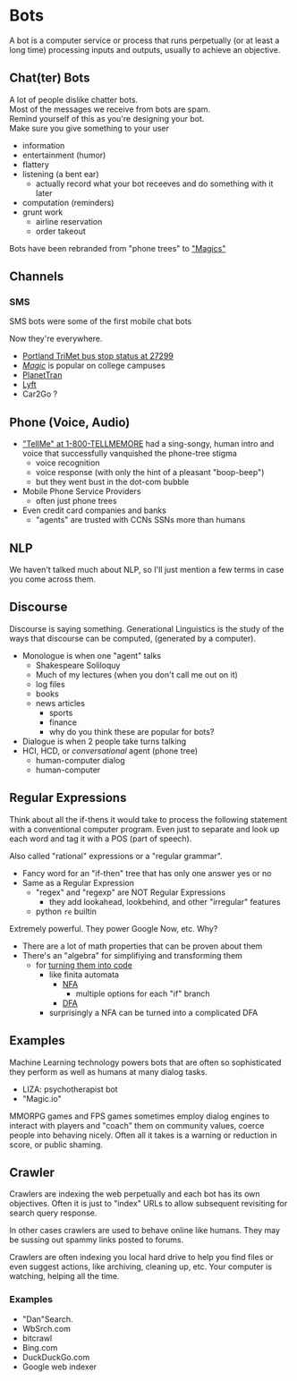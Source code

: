 # Bots

A bot is a computer service or process that runs perpetually (or at least a long time) processing inputs and outputs, usually to achieve an objective.

## Chat(ter) Bots

A lot of people dislike chatter bots.  
Most of the messages we receive from bots are spam.  
Remind yourself of this as you're designing your bot.  
Make sure you give something to your user
  - information
  - entertainment (humor)
  - flattery
  - listening (a bent ear)
    - actually record what your bot receeves and do something with it later
  - computation (reminders)
  - grunt work
    - airline reservation
    - order takeout

Bots have been rebranded from "phone trees" to ["Magics"](https://getmagicnow.com/)

## Channels


### SMS

SMS bots were some of the first mobile chat bots

Now they're everywhere.

- [Portland TriMet bus stop status at 27299](https://trimet.org/transittracker/bytext.htm)
- [*Magic*](https://getmagicnow.com/) is popular on college campuses
- [PlanetTran](https://secure.planettran.com/public/home)
- [Lyft](http://www.mediapost.com/publications/article/223341/lyft-hit-with-sms-spam-lawsuit-for-invite-friends.html)
- Car2Go ?

## Phone (Voice, Audio)

- ["TellMe" at 1-800-TELLMEMORE](https://en.wikipedia.org/wiki/Tellme_Networks) had a sing-songy, human intro and voice that successfully vanquished the phone-tree stigma
  - voice recognition
  - voice response (with only the hint of a pleasant "boop-beep")
  - but they went bust in the dot-com bubble
- Mobile Phone Service Providers
    - often just phone trees
- Even credit card companies and banks
  - "agents" are trusted with CCNs SSNs more than humans

## NLP

We haven't talked much about NLP, so I'll just mention a few terms in case you come across them.

## Discourse

Discourse is saying something. Generational Linguistics is the study of the ways that discourse can be computed, (generated by a computer).

- Monologue is when one "agent" talks
  - Shakespeare Soliloquy
  - Much of my lectures (when you don't call me out on it)
  - log files
  - books
  - news articles
    - sports
    - finance
    - why do you think these are popular for bots?
- Dialogue is when 2 people take turns talking
- HCI, HCD, or *conversational* agent (phone tree)
  - human-computer dialog
  - human-computer

## Regular Expressions

Think about all the if-thens it would take to process the following statement with a conventional computer program. Even just to separate and look up each word and tag it with a POS (part of speech).




Also called "rational" expressions or a "regular grammar".

- Fancy word for an "if-then" tree that has only one answer yes or no
- Same as a Regular Expression
  - "regex" and "regexp" are NOT Regular Expressions
    - they add lookahead, lookbehind, and other "irregular" features
  - python `re` builtin

Extremely powerful. They power Google Now, etc. Why?

- There are a lot of math properties that can be proven about them
- There's an "algebra" for simplifiying and transforming them
  - for [turning them into code](https://en.wikipedia.org/wiki/Thompson%27s_construction)
    - like finita automata
      - [NFA](https://en.wikipedia.org/wiki/Nondeterministic_finite_automaton)
        - multiple options for each "if" branch
      - [DFA](https://en.wikipedia.org/wiki/Deterministic_finite_automaton)
    - surprisingly a NFA can be turned into a complicated DFA
 
## Examples

Machine Learning technology powers bots that are often so sophisticated they perform as well as humans at many dialog tasks.

  - LIZA: psychotherapist bot
  - "Magic.io"

MMORPG games and FPS games sometimes employ dialog engines to interact with players and "coach" them on community values, coerce people into behaving nicely. Often all it takes is a warning or reduction in score, or public shaming.

## Crawler

Crawlers are indexing the web perpetually and each bot has its own objectives. Often it is just to "index" URLs to allow subsequent revisiting for search query response.

In other cases crawlers are used to behave online like humans. They may be sussing out spammy links posted to forums.

Crawlers are often indexing you local hard drive to help you find files or even suggest actions, like archiving, cleaning up, etc. Your computer is watching, helping all the time.

### Examples

- "Dan"Search.
- WbSrch.com
- bitcrawl
- Bing.com
- DuckDuckGo.com
- Google web indexer


